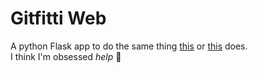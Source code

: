 
# Gitfitti Web

A python Flask app to do the same thing [this](https://github.com/heckerfr0d/github-abuz) or [this](https://github.com/heckerfr0d/github-tile-art) does.  
I think I'm obsessed *help* 🙂
